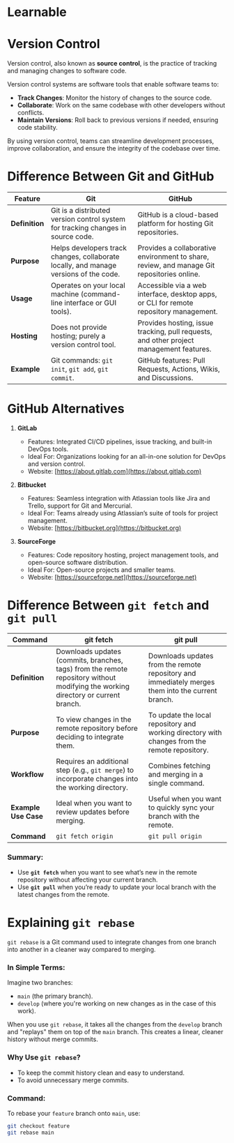 # Learnable

# Version Control

Version control, also known as **source control**, is the practice of tracking and managing changes to software code. 

Version control systems are software tools that enable software teams to:

- **Track Changes**: Monitor the history of changes to the source code.
- **Collaborate**: Work on the same codebase with other developers without conflicts.
- **Maintain Versions**: Roll back to previous versions if needed, ensuring code stability.

By using version control, teams can streamline development processes, improve collaboration, and ensure the integrity of the codebase over time.


# Difference Between Git and GitHub


| Feature         | **Git**                                                  | **GitHub**                                                |
|------------------|----------------------------------------------------------|----------------------------------------------------------|
| **Definition**   | Git is a distributed version control system for tracking changes in source code. | GitHub is a cloud-based platform for hosting Git repositories. |
| **Purpose**      | Helps developers track changes, collaborate locally, and manage versions of the code. | Provides a collaborative environment to share, review, and manage Git repositories online. |
| **Usage**        | Operates on your local machine (command-line interface or GUI tools). | Accessible via a web interface, desktop apps, or CLI for remote repository management. |
| **Hosting**      | Does not provide hosting; purely a version control tool. | Provides hosting, issue tracking, pull requests, and other project management features. |
| **Example**      | Git commands: `git init`, `git add`, `git commit`.       | GitHub features: Pull Requests, Actions, Wikis, and Discussions. |


# GitHub Alternatives

1. **GitLab**  
   - Features: Integrated CI/CD pipelines, issue tracking, and built-in DevOps tools.  
   - Ideal For: Organizations looking for an all-in-one solution for DevOps and version control.  
   - Website: [https://about.gitlab.com](https://about.gitlab.com)  

2. **Bitbucket**  
   - Features: Seamless integration with Atlassian tools like Jira and Trello, support for Git and Mercurial.  
   - Ideal For: Teams already using Atlassian’s suite of tools for project management.  
   - Website: [https://bitbucket.org](https://bitbucket.org)  

3. **SourceForge**  
   - Features: Code repository hosting, project management tools, and open-source software distribution.  
   - Ideal For: Open-source projects and smaller teams.  
   - Website: [https://sourceforge.net](https://sourceforge.net)  

# Difference Between `git fetch` and `git pull`

| Command         | **git fetch**                                          | **git pull**                                          |
|------------------|-------------------------------------------------------|------------------------------------------------------|
| **Definition**   | Downloads updates (commits, branches, tags) from the remote repository without modifying the working directory or current branch. | Downloads updates from the remote repository and immediately merges them into the current branch. |
| **Purpose**      | To view changes in the remote repository before deciding to integrate them. | To update the local repository and working directory with changes from the remote repository. |
| **Workflow**     | Requires an additional step (e.g., `git merge`) to incorporate changes into the working directory. | Combines fetching and merging in a single command. |
| **Example Use Case** | Ideal when you want to review updates before merging. | Useful when you want to quickly sync your branch with the remote. |
| **Command**      | `git fetch origin`                                   | `git pull origin`                                   |

### Summary:
- Use **`git fetch`** when you want to see what’s new in the remote repository without affecting your current branch.  
- Use **`git pull`** when you’re ready to update your local branch with the latest changes from the remote.  


# Explaining `git rebase`

`git rebase` is a Git command used to integrate changes from one branch into another in a cleaner way compared to merging.

### In Simple Terms:
Imagine two branches:  
- `main` (the primary branch).  
- `develop` (where you're working on new changes as in the case of this work).  

When you use `git rebase`, it takes all the changes from the `develop` branch and "replays" them on top of the `main` branch. This creates a linear, cleaner history without merge commits.  

### Why Use `git rebase`?
- To keep the commit history clean and easy to understand.  
- To avoid unnecessary merge commits.  

### Command:
To rebase your `feature` branch onto `main`, use:  
```bash
git checkout feature  
git rebase main  

